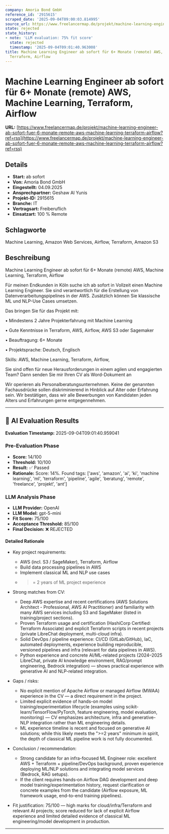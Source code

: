 ```yaml
---
company: Amoria Bond GmbH
reference_id: '2915615'
scraped_date: '2025-09-04T09:00:03.814995'
source_url: https://www.freelancermap.de/projekt/machine-learning-engineer-ab-sofort-fuer-6-monate-remote-aws-machine-learning-terraform-airflow?ref=rss
state: rejected
state_history:
- note: 'LLM evaluation: 75% fit score'
  state: rejected
  timestamp: '2025-09-04T09:01:40.963008'
title: Machine Learning Engineer ab sofort für 6+ Monate (remote) AWS, Machine Learning,
  Terraform, Airflow
---
```



# Machine Learning Engineer ab sofort für 6+ Monate (remote) AWS, Machine Learning, Terraform, Airflow
**URL:** [https://www.freelancermap.de/projekt/machine-learning-engineer-ab-sofort-fuer-6-monate-remote-aws-machine-learning-terraform-airflow?ref=rss](https://www.freelancermap.de/projekt/machine-learning-engineer-ab-sofort-fuer-6-monate-remote-aws-machine-learning-terraform-airflow?ref=rss)
## Details
- **Start:** ab sofort
- **Von:** Amoria Bond GmbH
- **Eingestellt:** 04.09.2025
- **Ansprechpartner:** Geshaw Al Yunis
- **Projekt-ID:** 2915615
- **Branche:** IT
- **Vertragsart:** Freiberuflich
- **Einsatzart:** 100
                                                % Remote

## Schlagworte
Machine Learning, Amazon Web Services, Airflow, Terraform, Amazon S3

## Beschreibung
Machine Learning Engineer ab sofort für 6+ Monate (remote)
AWS, Machine Learning, Terraform, Airflow

Für meinen Endkunden in Köln suche ich ab sofort in Vollzeit einen Machine Learning Engineer. Sie sind verantwortlich für die Erstellung von Datenverarbeitungspipelines in der AWS. Zusätzlich können Sie klassische ML und NLP-Use Cases umsetzen.

Das bringen Sie für das Projekt mit:

• Mindestens 2 Jahre Projekterfahrung mit Machine Learning

• Gute Kenntnisse in Terraform, AWS, Airflow, AWS S3 oder Sagemaker

• Beauftragung: 6+ Monate

• Projektsprache: Deutsch, Englisch

Skills: AWS, Machine Learning, Terraform, Airflow,

Sie sind offen für neue Herausforderungen in einem agilen und engagierten Team? Dann senden Sie mir Ihren CV als Word-Dokument an

Wir operieren als Personalberatungsunternehmen. Keine der genannten Fachausdrücke sollen diskriminierend in Hinblick auf Alter oder Erfahrung sein. Wir bestätigen, dass wir alle Bewerbungen von Kandidaten jeden Alters und Erfahrungen gerne entgegennehmen.

---

## 🤖 AI Evaluation Results

**Evaluation Timestamp:** 2025-09-04T09:01:40.959041

### Pre-Evaluation Phase
- **Score:** 14/100
- **Threshold:** 10/100
- **Result:** ✅ Passed
- **Rationale:** Score: 14%. Found tags: ['aws', 'amazon', 'ai', 'ki', 'machine learning', 'ml', 'terraform', 'pipeline', 'agile', 'beratung', 'remote', 'freelance', 'projekt', 'ant']

### LLM Analysis Phase
- **LLM Provider:** OpenAI
- **LLM Model:** gpt-5-mini
- **Fit Score:** 75/100
- **Acceptance Threshold:** 85/100
- **Final Decision:** ❌ REJECTED

#### Detailed Rationale
- Key project requirements:
  - AWS (incl. S3 / SageMaker), Terraform, Airflow
  - Build data processing pipelines in AWS
  - Implement classical ML and NLP use cases
  - >= 2 years of ML project experience

- Strong matches from CV:
  - Deep AWS expertise and recent certifications (AWS Solutions Architect - Professional, AWS AI Practitioner) and familiarity with many AWS services including S3 and SageMaker (listed in training/project sections).
  - Proven Terraform usage and certification (HashiCorp Certified: Terraform Associate) and explicit Terraform scripts in recent projects (private LibreChat deployment, multi-cloud infra).
  - Solid DevOps / pipeline experience: CI/CD (GitLab/GitHub), IaC, automated deployments, experience building reproducible, versioned pipelines and infra (relevant for data pipelines in AWS).
  - Python experience and concrete AI/ML-related projects (2024–2025 LibreChat, private AI knowledge environment, RAG/prompt engineering, Bedrock integration) — shows practical experience with generative AI and NLP-related integration.

- Gaps / risks:
  - No explicit mention of Apache Airflow or managed Airflow (MWAA) experience in the CV — a direct requirement in the project.
  - Limited explicit evidence of hands-on model training/experimentation lifecycle (examples using scikit-learn/TensorFlow/PyTorch, feature engineering, model evaluation, monitoring) — CV emphasizes architecture, infra and generative-NLP integration rather than ML engineering details.
  - ML experience timeline is recent and focused on generative AI solutions; while this likely meets the ">=2 years" minimum in spirit, the depth of classical ML pipeline work is not fully documented.

- Conclusion / recommendation:
  - Strong candidate for an infra-focused ML Engineer role: excellent AWS + Terraform + pipeline/DevOps background, proven experience deploying ML/NLP solutions and integrating model services (Bedrock, RAG setups).
  - If the client requires hands‑on Airflow DAG development and deep model training/experimentation history, request clarification or concrete examples from the candidate (Airflow exposure, ML framework usage, end-to-end training pipelines).  

- Fit justification: 75/100 — high marks for cloud/infra/Terraform and relevant AI projects; score reduced for lack of explicit Airflow experience and limited detailed evidence of classical ML engineering/model development in production.

---
